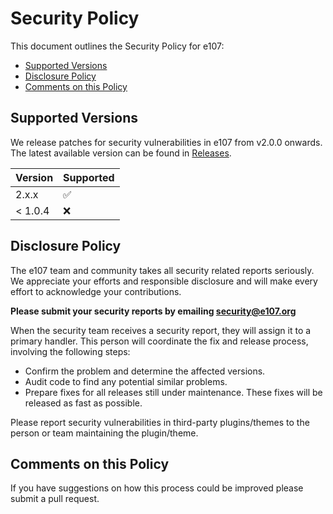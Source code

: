 # Security Policy

This document outlines the Security Policy for e107:

  * [Supported Versions](#supported-versions)
  * [Disclosure Policy](#disclosure-policy)
  * [Comments on this Policy](#comments-on-this-policy)

## Supported Versions

We release patches for security vulnerabilities in e107 from v2.0.0 onwards. The latest available version can be found in [Releases](https://github.com/e107inc/e107/releases). 

| Version | Supported          |
| ------- | ------------------ |
| 2.x.x   | :white_check_mark: |
| < 1.0.4   | :x:              |

## Disclosure Policy

The e107 team and community takes all security related reports seriously. We appreciate your efforts and responsible disclosure and will make every effort to acknowledge your contributions. 

**Please submit your security reports by emailing security@e107.org**

When the security team receives a security report, they will assign it to a primary handler. This person will coordinate the fix and release process, involving the following steps:

  * Confirm the problem and determine the affected versions.
  * Audit code to find any potential similar problems.
  * Prepare fixes for all releases still under maintenance. These fixes will be released as fast as possible.

Please report security vulnerabilities in third-party plugins/themes to the person or team maintaining the plugin/theme.

## Comments on this Policy

If you have suggestions on how this process could be improved please submit a pull request.
